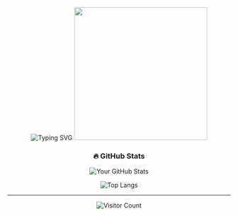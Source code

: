 <!-- Animated Header with Gradient Text -->
<div align="center">
  <img src="https://readme-typing-svg.demolab.com?font=Fira+Code&size=30&duration=3000&pause=1000&color=black&center=true&vCenter=true&width=435&lines=Hi+%F0%9F%91%8B%2C+I'm+Deep+Banik;Python+Developer;Open+Source+Contributor" alt="Typing SVG" />
  
  <!-- Animated GIF -->
  <img src="https://media.giphy.com/media/qgQUggAC3Pfv687qPC/giphy.gif" width="300"/>
</div>

<!-- GitHub Stats with Glow Animation -->
<h3 align="center">🔥 GitHub Stats</h3>
<div align="center">
  
  ![Your GitHub Stats](https://github-readme-stats.vercel.app/api?username=deep017i&show_icons=true&theme=radical&count_private=true&include_all_commits=true&line_height=24)
  
  ![Top Langs](https://github-readme-stats.vercel.app/api/top-langs/?username=deep017i&layout=compact&theme=radical&langs_count=8)
  
---
  
  ![Visitor Count](https://komarev.com/ghpvc/?username=deep017i&color=blueviolet&style=flat-square)
